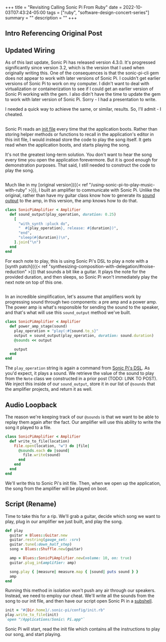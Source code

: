 +++
title = "Revisiting Calling Sonic Pi From Ruby"
date = 2022-10-03T07:43:24-05:00
tags = ["ruby", "software-design-concert-series"]
summary = ""
description = ""
+++

## Intro Referencing Original Post

## Updated Wiring

As of this last update, Sonic Pi has released version 4.3.0. It's progressed
significantly since version 3.2, which is the version that I used when
originally writing this. One of the consequences is that the sonic-pi-cli gem
does not appear to work with later versions of Sonic Pi. I couldn't get earlier
versions of Sonic Pi to work on my computer. I didn't want to deal with
virtualization or containerization to see if I could get an earlier version of
Sonic Pi working with the gem. I also didn't have the time to update the gem to
work with later version of Sonic Pi. Sorry - I had a presentation to write.

I needed a quick way to achieve the same, or similar, results. So, I'll admit -
I cheated.

##

Sonic Pi reads an [init file](https://github.com/sonic-pi-net/sonic-pi/tree/stable/app/config/user-examples#initrb) every time that the application boots. Rather than storing helper methods or functions to recall in the application's editor in this init file, I would instead store the code to play the song itself. It gets read when the application boots, and starts playing the song.

It's not the greatest long-term solution. You don't want to hear the song every
time you open the application forevermore. But it is good enough for
demonstration purposes. That said, I still needed to construct the code to play
the song.

##

Much like in my [original version]({{< ref "/using-sonic-pi-to-play-music-with-ruby" >}}), I built an amplifier to communicate with Sonic Pi. Unlike the original, rather than have my guitar class know how to generate its [sound output](http://localhost:1313/posts/stringing-code-together-to-play-music/#plucking-a-single-string) to the amp, in this version, the amp knows how to do that.

```ruby
class SonicPiAmplifier < Amplifier
  def sound_output(play_operation, duration: 0.25)
    [
      "with_synth :pluck do",
      "  #{play_operation}, release: #{duration})",
      "end",
      "sleep(#{duration})\n",
    ].join("\n")
  end
end
```

For each note to play, this is using Sonic Pi's DSL to play a note with a [synth patch]({{< ref "synthesizing-composition-with-delegation/#noise-reduction" >}}) that sounds a bit like a guitar. It plays the note for the provided
duration, and then sleeps, so Sonic Pi won't immediately play the next note on
top of this one.

##

In an incredible simplification, let's assume that amplifiers work by
progressing sound through two components: a pre amp and a power amp. The power
amp is what's responsible for sending the sound to the speaker, and that's what
will use this `sound_output` method we've built.

```ruby
class SonicPiAmplifier < Amplifier
  def power_amp_stage(sound)
    play_operation = "play(:#{sound.to_s}"
    output = sound_output(play_operation, duration: sound.duration)
    @sounds << output

    output
  end
end
```

The `play_operation` string is again a command from [Sonic Pi's DSL](https://sonic-pi.net/tutorial.html#section-2-1). As you'd
expect, it plays a sound. We retrieve the value of the sound to play from the
`Note` class we constructed in a prior post (TODO: LINK TO POST). We inject this
inside of our `sound_output`, store it in our list of `@sounds` that the
amplifier projects, and return it as well.

## Audio Loopback

The reason we're keeping track of our `@sounds` is that we want to be able to
replay them again after the fact. Our amplifier will use this ability to write
the song it played to a file.

```ruby
class SonicPiAmplifier < Amplifier
  def write_to_file(location)
    File.open(location, "w") do |file|
      @sounds.each do |sound|
        file.write(sound)
      end
    end
  end
end
```

We'll write this to Sonic Pi's init file. Then, when we open up the application,
the song from the amplifier will be played on boot.

## Script (Rename)

Time to take this for a rip. We'll grab a guitar, decide which song we want to
play, plug in our amplifier we just built, and play the song.

```ruby
def play
  guitar = Blues::Guitar.new
  guitar.restring(gauge_set: :srv)
  guitar.tune(:down_half_step)
  song = Blues::Shuffle.new(guitar)

  amp = Blues::SonicPiAmplifier.new(volume: 10, on: true)
  guitar.plug_in(amplifier: amp)

  song.play { |measure| measure.map { |sound| puts sound } }
  amp
end
```

Running this method in isolation won't push any air through our speakers.
Instead, we need to employ our cheat. We'll write all the sounds from the song
to our init file, and then have our script open Sonic Pi in a [subshell](https://ruby-doc.org/core-3.1.2/Kernel.html#method-i-60).

```ruby
init = "#{Dir.home}/.sonic-pi/config/init.rb"
play.write_to_file(init)
`open "/Applications/Sonic\ Pi.app"`
```

Sonic Pi will start, read the init file which contains all the instructions to
play our song, and start playing.
